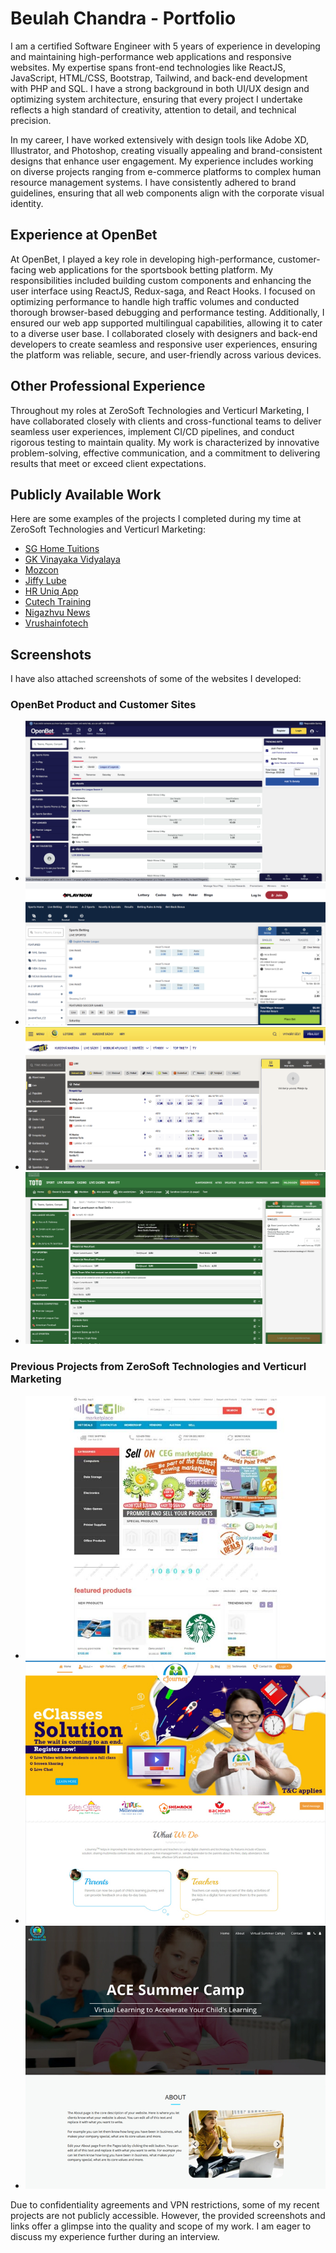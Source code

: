 # Beulah Chandra - Portfolio

I am a certified Software Engineer with 5 years of experience in developing and maintaining high-performance web applications and responsive websites. My expertise spans front-end technologies like ReactJS, JavaScript, HTML/CSS, Bootstrap, Tailwind, and back-end development with PHP and SQL. I have a strong background in both UI/UX design and optimizing system architecture, ensuring that every project I undertake reflects a high standard of creativity, attention to detail, and technical precision.

In my career, I have worked extensively with design tools like Adobe XD, Illustrator, and Photoshop, creating visually appealing and brand-consistent designs that enhance user engagement. My experience includes working on diverse projects ranging from e-commerce platforms to complex human resource management systems. I have consistently adhered to brand guidelines, ensuring that all web components align with the corporate visual identity.

## Experience at OpenBet

At OpenBet, I played a key role in developing high-performance, customer-facing web applications for the sportsbook betting platform. My responsibilities included building custom components and enhancing the user interface using ReactJS, Redux-saga, and React Hooks. I focused on optimizing performance to handle high traffic volumes and conducted thorough browser-based debugging and performance testing. Additionally, I ensured our web app supported multilingual capabilities, allowing it to cater to a diverse user base. I collaborated closely with designers and back-end developers to create seamless and responsive user experiences, ensuring the platform was reliable, secure, and user-friendly across various devices.

## Other Professional Experience

Throughout my roles at ZeroSoft Technologies and Verticurl Marketing, I have collaborated closely with clients and cross-functional teams to deliver seamless user experiences, implement CI/CD pipelines, and conduct rigorous testing to maintain quality. My work is characterized by innovative problem-solving, effective communication, and a commitment to delivering results that meet or exceed client expectations.

## Publicly Available Work

Here are some examples of the projects I completed during my time at ZeroSoft Technologies and Verticurl Marketing:
- [SG Home Tuitions](http://www.sghometuitions.com/)
- [GK Vinayaka Vidyalaya](https://www.gkvinayakavidyalaya.com/)
- [Mozcon](https://www.mozcon.ch/)
- [Jiffy Lube](https://www.jiffylube.com/)
- [HR Uniq App](https://www.app.hruniq.com/)
- [Cutech Training](http://nskfix.com/dev/cutech_training/)
- [Nigazhvu News](https://www.nigazhvunews.com/)
- [Vrushainfotech](https://vrushainfotech.com/)

## Screenshots

I have also attached screenshots of some of the websites I developed:

### OpenBet Product and Customer Sites
- ![OpenBet Product](https://github.com/beulah-chandra-s/web/blob/main/OpenBet_Product.png)
- ![BCLC](https://github.com/beulah-chandra-s/web/blob/main/BCLC.png)
- ![Sazka](https://github.com/beulah-chandra-s/web/blob/main/Sazka.png)
- ![NLO](https://github.com/beulah-chandra-s/web/blob/main/NLO.png)

### Previous Projects from ZeroSoft Technologies and Verticurl Marketing
- ![CEG](https://github.com/beulah-chandra-s/web/blob/main/ceg.jpg)
- ![cJourney](https://github.com/beulah-chandra-s/web/blob/main/cJourney.jpg)
- ![ACE Summer](https://github.com/beulah-chandra-s/web/blob/main/ACE_Summer.jpg)

Due to confidentiality agreements and VPN restrictions, some of my recent projects are not publicly accessible. However, the provided screenshots and links offer a glimpse into the quality and scope of my work. I am eager to discuss my experience further during an interview.
